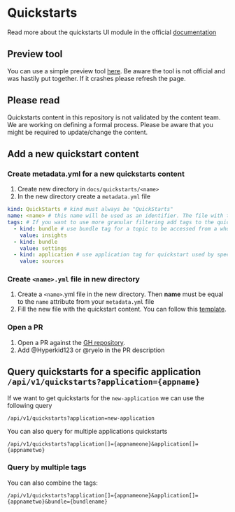 # Quickstarts

Read more about the quickstarts UI module in the official [documentation](https://github.com/patternfly/patternfly-quickstarts/tree/main/packages/module#quick-starts-format)

## Preview tool

You can use a simple preview tool [here](https://quickstarts-content-preview.surge.sh/). Be aware the tool is not official and was hastily put together. If it crashes please refresh the page.

## Please read

Quickstarts content in this repository is not validated by the content team. We are working on defining a formal process. Please be aware that you might be required to update/change the content.

## Add a new quickstart content

### Create metadata.yml for a new quickstarts content

1. Create new directory in `docs/quickstarts/<name>`
2. In the new directory create a `metadata.yml` file

```yml
kind: QuickStarts # kind must always be "QuickStarts"
name: <name> # this name will be used as an identifier. The file with the content must use the same name `<name>.yml`
tags: # If you want to use more granular filtering add tags to the quickstart
  - kind: bundle # use bundle tag for a topic to be accessed from a whole bundle eg. console.redhat.com/insights
    value: insights
  - kind: bundle
    value: settings
  - kind: application # use application tag for quickstart used by specific application
    value: sources

```

### Create `<name>.yml` file in new directory

1. Create a `<name>`.yml file in the new directory. Then **name** must be equal to the `name` attribute from your `metadata.yml` file
2. Fill the new file with the quickstart content. You can follow this [template](https://github.com/patternfly/patternfly-quickstarts/blob/main/packages/dev/src/quickstarts-data/yaml/template.yaml).

### Open a PR

1. Open a PR against the [GH repository](https://github.com/RedHatInsights/quickstarts).
2. Add @Hyperkid123 or @ryelo in the PR description

## Query quickstarts for a specific application `/api/v1/quickstarts?application={appname}`

If we want to get quickstarts for the `new-application` we can use the following query

```
/api/v1/quickstarts?application=new-application
```

You can also query for multiple applications quickstarts

`/api/v1/quickstarts?application[]={appnameone}&application[]={appnametwo}`

### Query by multiple tags

You can also combine the tags:
```
/api/v1/quickstarts?application[]={appnameone}&application[]={appnametwo}&bundle={bundlename}
```
